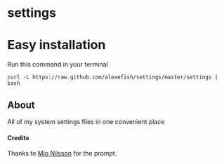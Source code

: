 settings
========

# Easy installation

Run this command in your terminal

    curl -L https://raw.github.com/alexefish/settings/master/settings | bash

## About

All of my system settings files in one convenient place

#### Credits
Thanks to [Mio Nilsson](https://github.com/iceydee) for the prompt.
